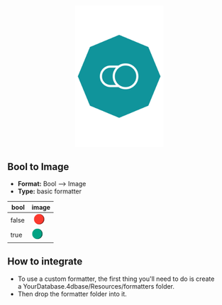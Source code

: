 <p align="center"><img src="https://github.com/4d-for-ios/4d-for-ios-formatter-BoolToImage/blob/master/formatter.png" alt="Bool to Image” height="auto" width="200"></p>

## Bool to Image

* **Format:** Bool ⟶ Image
* **Type:** basic formatter
 
| bool | image |
| - | - |
| false | <img src="Images/false.png" width="25" height="25" /> |
| true  | <img src="Images/true.png" width="25" height="25" /> |

## How to integrate

* To use a custom formatter, the first thing you'll need to do is create a YourDatabase.4dbase/Resources/formatters folder.
* Then drop the formatter folder into it.

